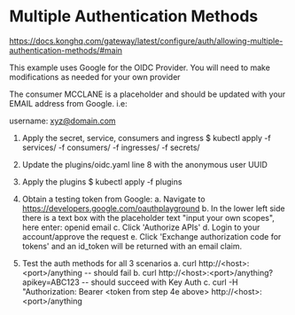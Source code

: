# Multiple Authentication Methods
https://docs.konghq.com/gateway/latest/configure/auth/allowing-multiple-authentication-methods/#main

This example uses Google for the OIDC Provider. You will need to make modifications as needed for your own provider

The consumer MCCLANE is a placeholder and should be updated with your EMAIL address from Google.
i.e: 

username: xyz@domain.com

1. Apply the secret, service, consumers and ingress
   $ kubectl apply -f services/ -f consumers/ -f ingresses/ -f secrets/
2. Update the plugins/oidc.yaml line 8 with the anonymous user UUID
3. Apply the plugins
   $ kubectl apply -f plugins
4. Obtain a testing token from Google:
   a. Navigate to https://developers.google.com/oauthplayground
   b. In the lower left side there is a text box with the placeholder text "input your own scopes", here enter: openid email
   c. Click 'Authorize APIs'
   d. Login to your account/approve the request
   e. Click 'Exchange authorization code for tokens' and an id_token will be returned with an email claim.
   
5. Test the auth methods for all 3 scenarios
  a. curl http://\<host\>:\<port\>/anything      						-- should fail 
  b. curl http://\<host\>:\<port\>/anything?apikey=ABC123				-- should succeed with Key Auth
  c. curl -H "Authorization: Bearer \<token from step 4e above\> http://\<host\>:\<port\>/anything


